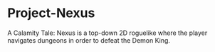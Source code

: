 # Project-Nexus
A Calamity Tale: Nexus is a top-down 2D roguelike where the player navigates dungeons in order to defeat the Demon King.
